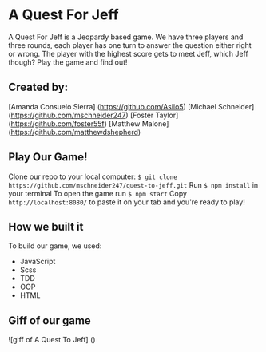 # A Quest For Jeff

A Quest For Jeff is a Jeopardy based game. We have three players and three rounds, each player has one turn to answer the question either right or wrong. The player with the highest score gets to meet Jeff, which Jeff though? Play the game and find out!

## Created by:

[Amanda Consuelo Sierra] (https://github.com/Asilo5)
[Michael Schneider] (https://github.com/mschneider247)
[Foster Taylor] (https://github.com/foster55f) 
[Matthew Malone] (https://github.com/matthewdshepherd)

## Play Our Game!

Clone our repo to your local computer:
``` $ git clone https://github.com/mschneider247/quest-to-jeff.git ```
Run ``` $ npm install ``` in your terminal
To open the game run ``` $ npm start ```
Copy ``` http://localhost:8080/ ``` to paste it on your tab and you're ready to play!

## How we built it

To build our game, we used:
  - JavaScript
  - Scss
  - TDD
  - OOP
  - HTML
  
 
## Giff of our game

![giff of A Quest To Jeff] ()

